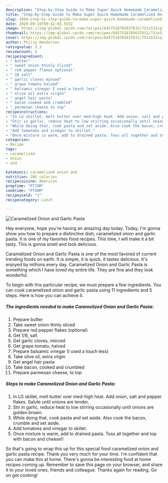 ```yaml
---
description: "Step-by-Step Guide to Make Super Quick Homemade Caramelized Onion and Garlic Pasta"
title: "Step-by-Step Guide to Make Super Quick Homemade Caramelized Onion and Garlic Pasta"
slug: 1668-step-by-step-guide-to-make-super-quick-homemade-caramelized-onion-and-garlic-pasta
date: 2020-09-18T09:42:03.555Z
image: https://img-global.cpcdn.com/recipes/6457518765637632/751x532cq70/caramelized-onion-and-garlic-pasta-recipe-main-photo.jpg
thumbnail: https://img-global.cpcdn.com/recipes/6457518765637632/751x532cq70/caramelized-onion-and-garlic-pasta-recipe-main-photo.jpg
cover: https://img-global.cpcdn.com/recipes/6457518765637632/751x532cq70/caramelized-onion-and-garlic-pasta-recipe-main-photo.jpg
author: Philip Henderson
ratingvalue: 3.3
reviewcount: 4
recipeingredient:
- " butter"
- " sweet onion thinly sliced"
- " red pepper flakes optional"
- " 18 salt"
- " garlic cloves minced"
- " grape tomato halved"
- " balsamic vinegar I used a touch less"
- " olive oil extra virgin"
- " angel hair pasta"
- " bacon cooked and crumbled"
- " parmesan cheese to top"
recipeinstructions:
- "In LG skillet, melt butter over med-high heat. Add onion, salt and pepper flakes. Salute until onions are tender."
- "Stir in garlic, reduce heat to low stirring occasionally until onions are golden brown."
- "While doing that, cook pasta and set aside. Also cook the bacon, crumble and set aside."
- "Add tomatoes and vinegar to skillet."
- "Once mixture is warm, add to drained pasta. Toss all together and top with bacon and cheese!!"
categories:
- Recipe
tags:
- caramelized
- onion
- and

katakunci: caramelized onion and 
nutrition: 205 calories
recipecuisine: American
preptime: "PT19M"
cooktime: "PT40M"
recipeyield: "1"
recipecategory: Lunch

---
```



![Caramelized Onion and Garlic Pasta](https://img-global.cpcdn.com/recipes/6457518765637632/751x532cq70/caramelized-onion-and-garlic-pasta-recipe-main-photo.jpg)

Hey everyone, hope you're having an amazing day today. Today, I'm gonna show you how to prepare a distinctive dish, caramelized onion and garlic pasta. It is one of my favorites food recipes. This time, I will make it a bit tasty. This is gonna smell and look delicious.



Caramelized Onion and Garlic Pasta is one of the most favored of current trending foods on earth. It is simple, it is quick, it tastes delicious. It's enjoyed by millions every day. Caramelized Onion and Garlic Pasta is something which I have loved my entire life. They are fine and they look wonderful.


To begin with this particular recipe, we must prepare a few ingredients. You can cook caramelized onion and garlic pasta using 11 ingredients and 5 steps. Here is how you can achieve it.

<!--inarticleads1-->

##### The ingredients needed to make Caramelized Onion and Garlic Pasta:

1. Prepare  butter
1. Take  sweet onion thinly sliced
1. Prepare  red pepper flakes (optional)
1. Get  1/8, salt
1. Get  garlic cloves, minced
1. Get  grape tomato, halved
1. Prepare  balsamic vinegar (I used a touch less)
1. Take  olive oil, extra virgin
1. Get  angel hair pasta
1. Take  bacon, cooked and crumbled
1. Prepare  parmesan cheese, to top




<!--inarticleads2-->

##### Steps to make Caramelized Onion and Garlic Pasta:

1. In LG skillet, melt butter over med-high heat. Add onion, salt and pepper flakes. Salute until onions are tender.
1. Stir in garlic, reduce heat to low stirring occasionally until onions are golden brown.
1. While doing that, cook pasta and set aside. Also cook the bacon, crumble and set aside.
1. Add tomatoes and vinegar to skillet.
1. Once mixture is warm, add to drained pasta. Toss all together and top with bacon and cheese!!




So that's going to wrap this up for this special food caramelized onion and garlic pasta recipe. Thank you very much for your time. I'm confident that you can make this at home. There's gonna be interesting food at home recipes coming up. Remember to save this page on your browser, and share it to your loved ones, friends and colleague. Thanks again for reading. Go on get cooking!
